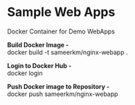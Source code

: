 # Sample Web Apps
Docker Container for Demo WebApps

**Build Docker Image -**  
docker build -t sameerkm/nginx-webapp .

**Login to Docker Hub -**  
docker login

**Push Docker image to Repository -**  
docker push sameerkm/nginx-webapp
